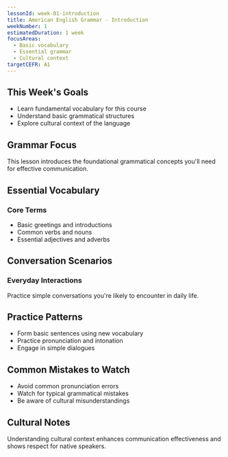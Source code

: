 ```yaml
---
lessonId: week-01-introduction
title: American English Grammar - Introduction
weekNumber: 1
estimatedDuration: 1 week
focusAreas:
  - Basic vocabulary
  - Essential grammar
  - Cultural context
targetCEFR: A1
---
```


## This Week's Goals

- Learn fundamental vocabulary for this course
- Understand basic grammatical structures
- Explore cultural context of the language

## Grammar Focus

This lesson introduces the foundational grammatical concepts you'll need for effective communication.

## Essential Vocabulary

### Core Terms
- Basic greetings and introductions
- Common verbs and nouns
- Essential adjectives and adverbs

## Conversation Scenarios

### Everyday Interactions
Practice simple conversations you're likely to encounter in daily life.

## Practice Patterns

- Form basic sentences using new vocabulary
- Practice pronunciation and intonation
- Engage in simple dialogues

## Common Mistakes to Watch

- Avoid common pronunciation errors
- Watch for typical grammatical mistakes
- Be aware of cultural misunderstandings

## Cultural Notes

Understanding cultural context enhances communication effectiveness and shows respect for native speakers.

